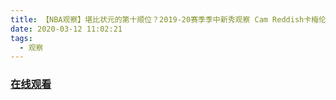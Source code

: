 ```yaml
---
title: 【NBA观察】堪比状元的第十顺位？2019-20赛季季中新秀观察 Cam Reddish卡梅伦·雷迪什
date: 2020-03-12 11:02:21
tags:
  - 观察
---
```


### <a href="https://www.weibo.com/tv/v/Iyeikd7wr?fid=1034:4481575228735491" target="_blank">在线观看</a>

